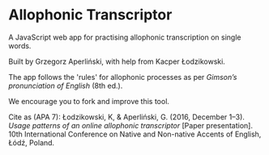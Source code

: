 # Allophonic Transcriptor
A JavaScript web app for practising allophonic transcription on single words.

Built by Grzegorz Aperliński, with help from Kacper Łodzikowski.

The app follows the 'rules' for allophonic processes as per *Gimson’s pronunciation of English* (8th ed.).

We encourage you to fork and improve this tool.

Cite as (APA 7): Łodzikowski, K, & Aperliński, G. (2016, December 1–3). *Usage patterns of an online allophonic transcriptor* [Paper presentation]. 10th International Conference on Native and Non-native Accents of English, Łódź, Poland.
